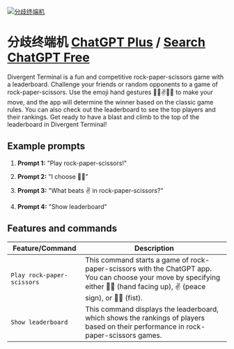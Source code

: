 
[![分歧终端机](https://files.oaiusercontent.com/file-Jey2nF5hRvKNmUXuWsZEtwwO?se=2123-10-17T03%3A05%3A22Z&sp=r&sv=2021-08-06&sr=b&rscc=max-age%3D31536000%2C%20immutable&rscd=attachment%3B%20filename%3DR.jpeg&sig=o0nItqeCwmDSSwIAGzhrgMI%2Bh2f2Go2IFtqLQm9E2s8%3D)](https://chat.openai.com/g/g-mE48c4KiC-fen-qi-zhong-duan-ji)

# 分歧终端机 [ChatGPT Plus](https://chat.openai.com/g/g-mE48c4KiC-fen-qi-zhong-duan-ji) / [Search ChatGPT Free](https://gptcall.net/index.html#/?search=%E5%88%86%E6%AD%A7%E7%BB%88%E7%AB%AF%E6%9C%BA)

Divergent Terminal is a fun and competitive rock-paper-scissors game with a leaderboard. Challenge your friends or random opponents to a game of rock-paper-scissors. Use the emoji hand gestures ✋🏻✌️✊🏻 to make your move, and the app will determine the winner based on the classic game rules. You can also check out the leaderboard to see the top players and their rankings. Get ready to have a blast and climb to the top of the leaderboard in Divergent Terminal!

## Example prompts

1. **Prompt 1:** "Play rock-paper-scissors!"

2. **Prompt 2:** "I choose ✋🏻"

3. **Prompt 3:** "What beats ✌️ in rock-paper-scissors?"

4. **Prompt 4:** "Show leaderboard"


## Features and commands

| Feature/Command | Description |
| --- | --- |
| `Play rock-paper-scissors` | This command starts a game of rock-paper-scissors with the ChatGPT app. You can choose your move by specifying either ✋🏻 (hand facing up), ✌️ (peace sign), or ✊🏻 (fist). |
| `Show leaderboard` | This command displays the leaderboard, which shows the rankings of players based on their performance in rock-paper-scissors games. |



